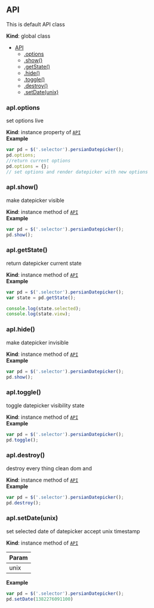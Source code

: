 <a name="API"></a>

## API
This is default API class

**Kind**: global class  

* [API](#API)
    * [.options](#API+options)
    * [.show()](#API+show)
    * [.getState()](#API+getState)
    * [.hide()](#API+hide)
    * [.toggle()](#API+toggle)
    * [.destroy()](#API+destroy)
    * [.setDate(unix)](#API+setDate)

<a name="API+options"></a>

### apI.options
set options live

**Kind**: instance property of [<code>API</code>](#API)  
**Example**  
```js
var pd = $('.selector').persianDatepicker();
pd.options;
//return current options
pd.options = {};
// set options and render datepicker with new options
```
<a name="API+show"></a>

### apI.show()
make datepicker visible

**Kind**: instance method of [<code>API</code>](#API)  
**Example**  
```js
var pd = $('.selector').persianDatepicker();
pd.show();
```
<a name="API+getState"></a>

### apI.getState()
return datepicker current state

**Kind**: instance method of [<code>API</code>](#API)  
**Example**  
```js
var pd = $('.selector').persianDatepicker();
var state = pd.getState();

console.log(state.selected);
console.log(state.view);
```
<a name="API+hide"></a>

### apI.hide()
make datepicker invisible

**Kind**: instance method of [<code>API</code>](#API)  
**Example**  
```js
var pd = $('.selector').persianDatepicker();
pd.show();
```
<a name="API+toggle"></a>

### apI.toggle()
toggle datepicker visibility state

**Kind**: instance method of [<code>API</code>](#API)  
**Example**  
```js
var pd = $('.selector').persianDatepicker();
pd.toggle();
```
<a name="API+destroy"></a>

### apI.destroy()
destroy every thing clean dom and

**Kind**: instance method of [<code>API</code>](#API)  
**Example**  
```js
var pd = $('.selector').persianDatepicker();
pd.destroy();
```
<a name="API+setDate"></a>

### apI.setDate(unix)
set selected date of datepicker accept unix timestamp

**Kind**: instance method of [<code>API</code>](#API)  
<table>
  <thead>
    <tr>
      <th>Param</th>
    </tr>
  </thead>
  <tbody>
<tr>
    <td>unix</td>
    </tr>  </tbody>
</table>

**Example**  
```js
var pd = $('.selector').persianDatepicker();
pd.setDate(1382276091100)
```
